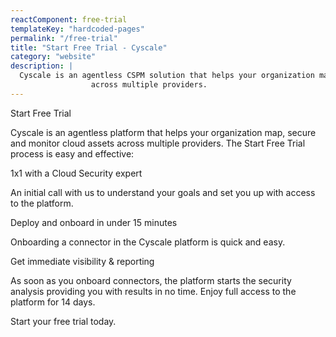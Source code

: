 ```yaml
---
reactComponent: free-trial
templateKey: "hardcoded-pages"
permalink: "/free-trial"
title: "Start Free Trial - Cyscale"
category: "website"
description: |
  Cyscale is an agentless CSPM solution that helps your organization map, secure and monitor cloud assets
                  across multiple providers.
---
```


Start Free Trial

Cyscale is an agentless platform that helps your organization map,
                                                secure and monitor cloud assets across multiple providers. The Start
                                                Free Trial process is easy and effective:

1x1 with a Cloud Security expert

An initial call with us to understand your goals and set you up with
                                                    access to the platform.

Deploy and onboard in under 15 minutes

Onboarding a connector in the Cyscale platform is quick and easy.

Get immediate visibility & reporting

As soon as you onboard connectors, the platform starts the security
                                                    analysis providing you with results in no time. Enjoy full access to
                                                    the platform for 14 days.

Start your free trial today.


